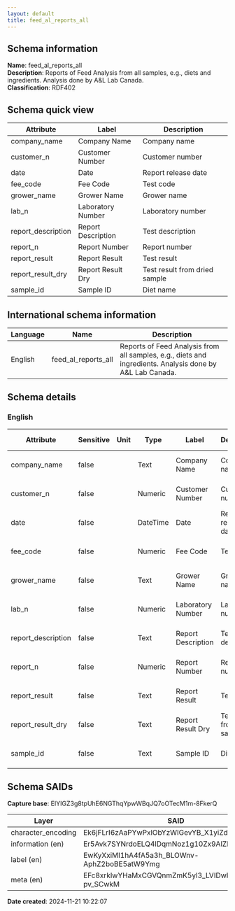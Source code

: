 ```yaml
---
layout: default  
title: feed_al_reports_all  
---
```


## Schema information

**Name**: feed_al_reports_all  
**Description**: Reports of Feed Analysis from all samples, e.g., diets and ingredients. Analysis done by A&L Lab Canada.  
**Classification**: RDF402  

## Schema quick view

| Attribute | Label | Description |
| --- | --- | --- |
| company_name | Company Name | Company name |
| customer_n | Customer Number | Customer number |
| date | Date | Report release date |
| fee_code | Fee Code | Test code |
| grower_name | Grower Name | Grower name |
| lab_n | Laboratory Number | Laboratory number |
| report_description | Report Description | Test description |
| report_n | Report Number | Report number |
| report_result | Report Result | Test result |
| report_result_dry | Report Result Dry | Test result from dried sample |
| sample_id | Sample ID | Diet name |

## International schema information

| Language | Name | Description |
| --- | --- | --- |
| English | feed_al_reports_all | Reports of Feed Analysis from all samples, e.g., diets and ingredients. Analysis done by A&L Lab Canada. |

## Schema details

### English

| Attribute | Sensitive | Unit | Type | Label | Description | List | Character encoding |
| --- | --- | --- | --- | --- | --- | --- | --- |
| company_name | false |  | Text | Company Name | Company name | Not a list | utf-8 |
| customer_n | false |  | Numeric | Customer Number | Customer number | Not a list | utf-8 |
| date | false |  | DateTime | Date | Report release date | Not a list | utf-8 |
| fee_code | false |  | Numeric | Fee Code | Test code | Not a list | utf-8 |
| grower_name | false |  | Text | Grower Name | Grower name | Not a list | utf-8 |
| lab_n | false |  | Numeric | Laboratory Number | Laboratory number | Not a list | utf-8 |
| report_description | false |  | Text | Report Description | Test description | Not a list | utf-8 |
| report_n | false |  | Numeric | Report Number | Report number | Not a list | utf-8 |
| report_result | false |  | Text | Report Result | Test result | Not a list | utf-8 |
| report_result_dry | false |  | Text | Report Result Dry | Test result from dried sample | Not a list | utf-8 |
| sample_id | false |  | Text | Sample ID | Diet name | Not a list | utf-8 |

## Schema SAIDs

**Capture base**: EIYIGZ3g8tpUhE6NGThqYpwWBqJQ7oOTecM1m-8FkerQ

| Layer | SAID |
| --- | --- |
| character_encoding | Ek6jFLrI6zAaPYwPxlObYzWIGevYB_X1yiZdmPiTNB9s |
| information (en) | Er5Avk7SYNrdoELQ4lDqmNoz1g10Zx9AlZEbTxlpM4Dc |
| label (en) | EwKyXxiMI1hA4fA5a3h_BLOWnv-AphZ2boBE5atW9Ymg |
| meta (en) | EFc8xrklwYHaMxCGVQnmZmK5yl3_LVIDwbH-pv_SCwkM |

**Date created**: 2024-11-21 10:22:07

